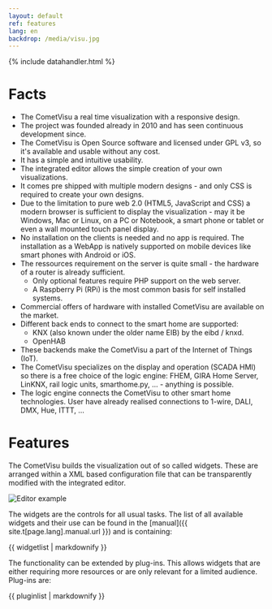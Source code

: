 ```yaml
---
layout: default
ref: features
lang: en
backdrop: /media/visu.jpg
---
```


{% include datahandler.html %}

Facts
=====

* The CometVisu a real time visualization with a responsive design.
* The project was founded already in 2010 and has seen continuous development since.
* The CometVisu is Open Source software and licensed under GPL v3, so it's 
  available and usable without any cost.
* It has a simple and intuitive usability.
* The integrated editor allows the simple creation of your own visualizations.
* It comes pre shipped with multiple modern designs - and only CSS is required
  to create your own designs.
* Due to the limitation to pure web 2.0 (HTML5, JavaScript and CSS) a modern
  browser is sufficient to display the visualization - may it be Windows, Mac
  or Linux, on a PC or Notebook, a smart phone or tablet or even a wall mounted
  touch panel display.
* No installation on the clients is needed and no app is required. The 
  installation as a WebApp is natively supported on mobile devices like
  smart phones with Android or iOS.
* The ressources requirement on the server is quite small - the hardware of a
  router is already sufficient.
  * Only optional features require PHP support on the web server.
  * A Raspberry Pi (RPi) is the most common basis for self installed systems.
* Commercial offers of hardware with installed CometVisu are available on 
  the market.
* Different back ends to connect to the smart home are supported:
  * KNX (also known under the older name EIB) by the eibd / knxd.
  * OpenHAB
* These backends make the CometVisu a part of the Internet of Things (IoT).
* The CometVisu specializes on the display and operation (SCADA HMI) so there 
  is a free choice of the logic engine: FHEM, GIRA Home Server, LinKNX,
  rail logic units, smarthome.py, ... - anything is possible.
* The logic engine connects the CometVisu to other smart home technologies.
  User have already realised connections to 1-wire, DALI, DMX, Hue, ITTT, ...

Features
========

The CometVisu builds the visualization out of so called widgets. These are
arranged within a XML based configuration file that can be transparently
modified with the integrated editor.

![Editor example](http://test.cometvisu.org/CometVisu/de/latest/manual/_images/de_config_widgets_switch_index_editor_attributes.png 'Editor example')

The widgets are the controls for all usual tasks. The list of all available
widgets and their use can be found in the [manual]({{ site.t[page.lang].manual.url }})
and is containing:

<div class="widgetlist">
{{ widgetlist | markdownify }}
</div>

The functionality can be extended by plug-ins. This allows widgets that
are either requiring more resources or are only relevant for a limited
audience. Plug-ins are:

<div class="widgetlist">
{{ pluginlist | markdownify }}
</div>